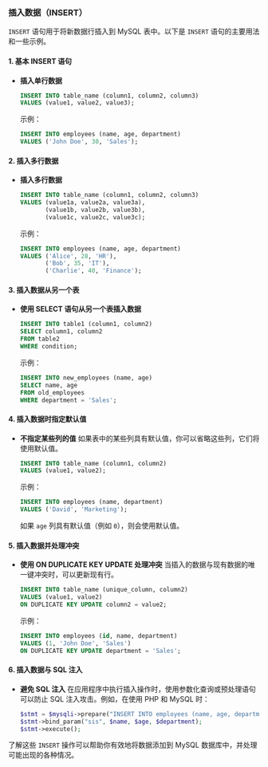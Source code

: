 ### 插入数据（INSERT）

`INSERT` 语句用于将新数据行插入到 MySQL 表中。以下是 `INSERT` 语句的主要用法和一些示例。

#### 1. **基本 INSERT 语句**

- **插入单行数据**
  ```sql
  INSERT INTO table_name (column1, column2, column3)
  VALUES (value1, value2, value3);
  ```
  示例：
  ```sql
  INSERT INTO employees (name, age, department)
  VALUES ('John Doe', 30, 'Sales');
  ```

#### 2. **插入多行数据**

- **插入多行数据**
  ```sql
  INSERT INTO table_name (column1, column2, column3)
  VALUES (value1a, value2a, value3a),
         (value1b, value2b, value3b),
         (value1c, value2c, value3c);
  ```
  示例：
  ```sql
  INSERT INTO employees (name, age, department)
  VALUES ('Alice', 28, 'HR'),
         ('Bob', 35, 'IT'),
         ('Charlie', 40, 'Finance');
  ```

#### 3. **插入数据从另一个表**

- **使用 SELECT 语句从另一个表插入数据**
  ```sql
  INSERT INTO table1 (column1, column2)
  SELECT column1, column2
  FROM table2
  WHERE condition;
  ```
  示例：
  ```sql
  INSERT INTO new_employees (name, age)
  SELECT name, age
  FROM old_employees
  WHERE department = 'Sales';
  ```

#### 4. **插入数据时指定默认值**

- **不指定某些列的值**
  如果表中的某些列具有默认值，你可以省略这些列，它们将使用默认值。
  ```sql
  INSERT INTO table_name (column1, column2)
  VALUES (value1, value2);
  ```
  示例：
  ```sql
  INSERT INTO employees (name, department)
  VALUES ('David', 'Marketing');
  ```
  如果 `age` 列具有默认值（例如 `0`），则会使用默认值。

#### 5. **插入数据并处理冲突**

- **使用 ON DUPLICATE KEY UPDATE 处理冲突**
  当插入的数据与现有数据的唯一键冲突时，可以更新现有行。
  ```sql
  INSERT INTO table_name (unique_column, column2)
  VALUES (value1, value2)
  ON DUPLICATE KEY UPDATE column2 = value2;
  ```
  示例：
  ```sql
  INSERT INTO employees (id, name, department)
  VALUES (1, 'John Doe', 'Sales')
  ON DUPLICATE KEY UPDATE department = 'Sales';
  ```

#### 6. **插入数据与 SQL 注入**

- **避免 SQL 注入**
  在应用程序中执行插入操作时，使用参数化查询或预处理语句可以防止 SQL 注入攻击。例如，在使用 PHP 和 MySQL 时：
  ```php
  $stmt = $mysqli->prepare("INSERT INTO employees (name, age, department) VALUES (?, ?, ?)");
  $stmt->bind_param("sis", $name, $age, $department);
  $stmt->execute();
  ```

了解这些 `INSERT` 操作可以帮助你有效地将数据添加到 MySQL 数据库中，并处理可能出现的各种情况。